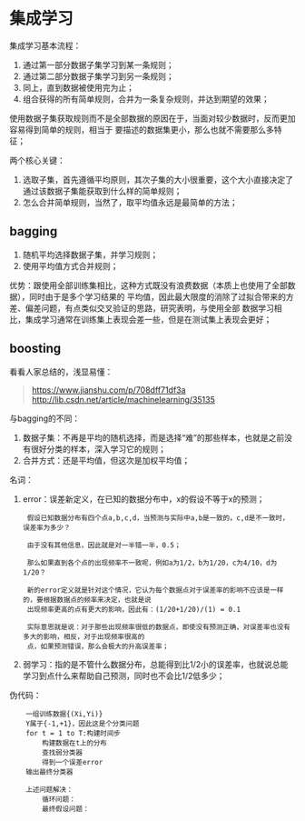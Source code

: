 # 集成学习
集成学习基本流程：
1. 通过第一部分数据子集学习到某一条规则；
2. 通过第二部分数据子集学习到另一条规则；
3. 同上，直到数据被使用完为止；
4. 组合获得的所有简单规则，合并为一条复杂规则，并达到期望的效果；

使用数据子集获取规则而不是全部数据的原因在于，当面对较少数据时，反而更加容易得到简单的规则，相当于
要描述的数据集更小，那么也就不需要那么多特征；

两个核心关键：
1. 选取子集，首先遵循平均原则，其次子集的大小很重要，这个大小直接决定了通过该数据子集能获取到什么样的简单规则；
2. 怎么合并简单规则，当然了，取平均值永远是最简单的方法；

## bagging
1. 随机平均选择数据子集，并学习规则；
2. 使用平均值方式合并规则；

优势：跟使用全部训练集相比，这种方式既没有浪费数据（本质上也使用了全部数据），同时由于是多个学习结果的
平均值，因此最大限度的消除了过拟合带来的方差、偏差问题，有点类似交叉验证的思路，研究表明，与使用全部
数据学习相比，集成学习通常在训练集上表现会差一些，但是在测试集上表现会更好；

## boosting
看看人家总结的，浅显易懂：
> https://www.jianshu.com/p/708dff71df3a
> http://lib.csdn.net/article/machinelearning/35135

与bagging的不同：
1. 数据子集：不再是平均的随机选择，而是选择“难”的那些样本，也就是之前没有很好分类的样本，深入学习它的规则；
2. 合并方式：还是平均值，但这次是加权平均值；

名词：
1. error：误差新定义，在已知的数据分布中，x的假设不等于x的预测；

        假设已知数据分布有四个点a,b,c,d，当预测与实际中a,b是一致的，c,d是不一致时，误差率为多少？

        由于没有其他信息，因此就是对一半错一半，0.5；

        那么如果直到各个点的出现频率不一致呢，例如a为1/2，b为1/20，c为4/10，d为1/20？

        新的error定义就是针对这个情况，它认为每个数据点对于误差率的影响不应该是一样的，要根据数据点的频率来决定，也就是说
        出现频率更高的点有更大的影响，因此有：(1/20+1/20)/(1) = 0.1

        实际意思就是说：对于那些出现频率很低的数据点，即使没有预测正确，对误差率也没有多大的影响，相反，对于出现频率很高的
        点，如果预测错误，那么会极大的升高误差率；

2. 弱学习：指的是不管什么数据分布，总能得到比1/2小的误差率，也就说总能学习到点什么来帮助自己预测，同时也不会比1/2低多少；

伪代码：
        
        一组训练数据{(Xi,Yi)}
        Y属于{-1,+1}，因此这是个分类问题
        for t = 1 to T:构建时间步
            构建数据在t上的分布
            查找弱分类器
            得到一个误差error
        输出最终分类器
        
        上述问题解决：
            循环问题：
            最终假设问题：
